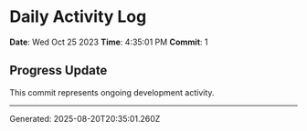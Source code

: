 # Daily Activity Log

**Date**: Wed Oct 25 2023
**Time**: 4:35:01 PM
**Commit**: 1

## Progress Update

This commit represents ongoing development activity.

---
Generated: 2025-08-20T20:35:01.260Z
